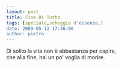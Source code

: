 ```yaml
---
layout: post
title: Fine Di Tutto
tags: [speciale,scheggia d'essenza,]
date: 2009-05-12 17:46:00
author: pietro
---
```

Di solito la vita non è abbastanza per capire,<br/>che alla fine, hai un po' voglia di morire.
